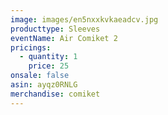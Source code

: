 ```yaml
---
image: images/en5nxxkvkaeadcv.jpg
producttype: Sleeves
eventName: Air Comiket 2
pricings:
  - quantity: 1
    price: 25
onsale: false
asin: ayqz0RNLG
merchandise: comiket
---
```

